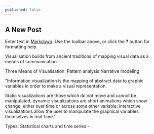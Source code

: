 ```yaml
---
published: false
---
```

## A New Post

Enter text in [Markdown](http://daringfireball.net/projects/markdown/). Use the toolbar above, or click the **?** button for formatting help.

Visualisation builds from ancient traditions of mapping visual data as a means of communication.

Three Means of Visualisation:
Pattern analysis
Narrative modeling 

 "Information visualization is the mapping of abstract data to graphic variables in order to make a visual representation. 
 
 Static visualizations are those which do not move and cannot be manipulated; dynamic visualizations are short animations which show change, either over time or across some other variable; interactive visualizations allow the user to manipulate the graphical variables themselves in real-time."
 
 Types:
 Statistical charts and time series -